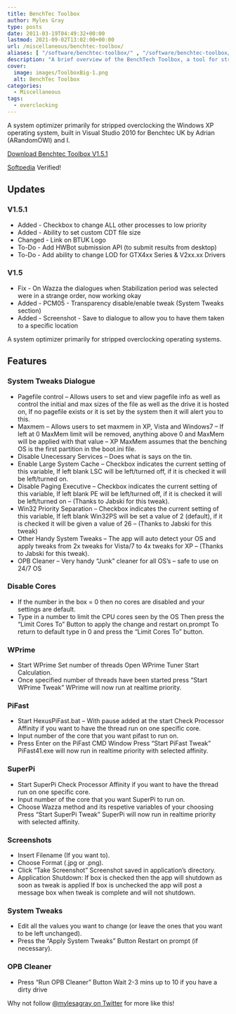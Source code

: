 ```yaml
---
title: BenchTec Toolbox
author: Myles Gray
type: posts
date: 2011-03-19T04:49:32+00:00
lastmod: 2021-09-02T13:02:00+00:00
url: /miscellaneous/benchtec-toolbox/
aliases: [ "/software/benchtec-toolbox/" , "/software/benchtec-toolbox/amp" , "/miscellaneous/benchtec-toolbox/amp" ]
description: "A brief overview of the BenchTech Toolbox, a tool for stripping out the Windows XP OS for benchmarking performance."
cover:
  image: images/ToolboxBig-1.png
  alt: BenchTec Toolbox
categories:
  - Miscellaneous
tags:
  - overclocking
---
```

A system optimizer primarily for stripped overclocking the Windows XP operating system, built in Visual Studio 2010 for Benchtec UK by Adrian (ARandomOWl) and I.

[Download Benchtec Toolbox V1.5.1][1]

[Softpedia][2] Verified!

## Updates

### V1.5.1

* Added - Checkbox to change ALL other processes to low priority
* Added - Ability to set custom CDT file size
* Changed - Link on BTUK Logo
* To-Do - Add HWBot submission API (to submit results from desktop)
* To-Do - Add ability to change LOD for GTX4xx Series & V2xx.xx Drivers

### V1.5

* Fix - On Wazza the dialogues when Stabilization period was selected were in a strange order, now working okay
* Added - PCM05 - Transparency disable/enable tweak (System Tweaks section)
* Added - Screenshot - Save to dialogue to allow you to have them taken to a specific location

A system optimizer primarily for stripped overclocking operating systems.

## Features

### System Tweaks Dialogue

* Pagefile control – Allows users to set and view pagefile info as well as control the initial and max sizes of the file as well as the drive it is hosted on, If no pagefile exists or it is set by the system then it will alert you to this.
* Maxmem – Allows users to set maxmem in XP, Vista and Windows7 – If left at 0 MaxMem limit will be removed, anything above 0 and MaxMem will be applied with that value – XP MaxMem assumes that the benching OS is the first partition in the boot.ini file.
* Disable Unecessary Services – Does what is says on the tin.
* Enable Large System Cache – Checkbox indicates the current setting of this variable, If left blank LSC will be left/turned off, if it is checked it will be left/turned on.
* Disable Paging Executive – Checkbox indicates the current setting of this variable, If left blank PE will be left/turned off, if it is checked it will be left/turned on – (Thanks to Jabski for this tweak).
* Win32 Priority Separation – Checkbox indicates the current setting of this variable, If left blank Win32PS will be set a value of 2 (default), if it is checked it will be given a value of 26 – (Thanks to Jabski for this tweak)
* Other Handy System Tweaks – The app will auto detect your OS and apply tweaks from 2x tweaks for Vista/7 to 4x tweaks for XP – (Thanks to Jabski for this tweak).
* OPB Cleaner – Very handy “Junk” cleaner for all OS’s – safe to use on 24/7 OS

### Disable Cores

* If the number in the box = 0 then no cores are disabled and your settings are default.
* Type in a number to limit the CPU cores seen by the OS Then press the “Limit Cores To” Button to apply the change and restart on.prompt To return to default type in 0 and press the “Limit Cores To” button.

### WPrime

* Start WPrime Set number of threads Open WPrime Tuner Start Calculation.
* Once specified number of threads have been started press “Start WPrime Tweak” WPrime will now run at realtime priority.

### PiFast

* Start HexusPiFast.bat – With pause added at the start Check Processor Affinity if you want to have the thread run on one specific core.
* Input number of the core that you want pifast to run on.
* Press Enter on the PiFast CMD Window Press “Start PiFast Tweak” PiFast41.exe will now run in realtime priority with selected affinity.

### SuperPi

* Start SuperPi Check Processor Affinity if you want to have the thread run on one specific core.
* Input number of the core that you want SuperPi to run on.
* Choose Wazza method and its respetive variables of your choosing Press “Start SuperPi Tweak” SuperPi will now run in realtime priority with selected affinity.

### Screenshots

* Insert Filename (If you want to).
* Choose Format (.jpg or .png).
* Click “Take Screenshot” Screenshot saved in application’s directory.
* Application Shutdown: If box is checked then the app will shutdown as soon as tweak is applied If box is unchecked the app will post a message box when tweak is complete and will not shutdown.

### System Tweaks

* Edit all the values you want to change (or leave the ones that you want to be left unchanged).
* Press the “Apply System Tweaks” Button Restart on prompt (if necessary).

### OPB Cleaner

* Press “Run OPB Cleaner” Button Wait 2-3 mins up to 10 if you have a dirty drive

Why not follow [@mylesagray on Twitter][3] for more like this!

 [1]: files/BenchTec_Toolbox.exe
 [2]: http://www.softpedia.com/progClean/BenchTec-Toolbox-Clean-165228.html
 [3]: https://twitter.com/mylesagray